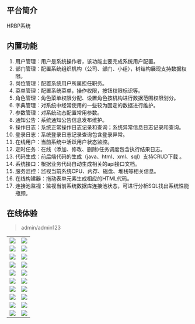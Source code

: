 ## 平台简介

HRBP系统
## 内置功能

1.  用户管理：用户是系统操作者，该功能主要完成系统用户配置。
2.  部门管理：配置系统组织机构（公司、部门、小组），树结构展现支持数据权限。
3.  岗位管理：配置系统用户所属担任职务。
4.  菜单管理：配置系统菜单，操作权限，按钮权限标识等。
5.  角色管理：角色菜单权限分配、设置角色按机构进行数据范围权限划分。
6.  字典管理：对系统中经常使用的一些较为固定的数据进行维护。
7.  参数管理：对系统动态配置常用参数。
8.  通知公告：系统通知公告信息发布维护。
9.  操作日志：系统正常操作日志记录和查询；系统异常信息日志记录和查询。
10. 登录日志：系统登录日志记录查询包含登录异常。
11. 在线用户：当前系统中活跃用户状态监控。
12. 定时任务：在线（添加、修改、删除)任务调度包含执行结果日志。
13. 代码生成：前后端代码的生成（java、html、xml、sql）支持CRUD下载 。
14. 系统接口：根据业务代码自动生成相关的api接口文档。
15. 服务监控：监视当前系统CPU、内存、磁盘、堆栈等相关信息。
16. 在线构建器：拖动表单元素生成相应的HTML代码。
17. 连接池监视：监视当前系统数据库连接池状态，可进行分析SQL找出系统性能瓶颈。
## 在线体验
> admin/admin123  


<table>
    <tr>
        <td><img src="https://images.gitee.com/uploads/images/2019/1023/154107_381a0d2f_447595.jpeg"/></td>
        <td><img src="https://images.gitee.com/uploads/images/2019/1023/154107_905ef084_447595.jpeg"/></td>
    </tr>
    <tr>
        <td><img src="https://images.gitee.com/uploads/images/2019/1023/154107_cf3e87d5_447595.jpeg"/></td>
        <td><img src="https://images.gitee.com/uploads/images/2019/1023/154107_e412336a_447595.jpeg"/></td>
    </tr>
    <tr>
        <td><img src="https://images.gitee.com/uploads/images/2019/1023/154107_b97417fd_447595.jpeg"/></td>
        <td><img src="https://images.gitee.com/uploads/images/2019/1023/154107_8356d067_447595.jpeg"/></td>
    </tr>
	<tr>
        <td><img src="https://images.gitee.com/uploads/images/2019/1023/154107_dd202f9a_447595.jpeg"/></td>
        <td><img src="https://images.gitee.com/uploads/images/2019/1023/154107_79f4bb24_447595.jpeg"/></td>
    </tr>	 
    <tr>
        <td><img src="https://images.gitee.com/uploads/images/2019/1023/154107_b3821210_447595.jpeg"/></td>
        <td><img src="https://images.gitee.com/uploads/images/2019/1023/154107_b1826f53_447595.jpeg"/></td>
    </tr>
	<tr>
        <td><img src="https://images.gitee.com/uploads/images/2019/1023/154107_67c7e8bc_447595.jpeg"/></td>
        <td><img src="https://images.gitee.com/uploads/images/2019/1023/154107_d9e3928c_447595.jpeg"/></td>
    </tr>
	<tr>
        <td><img src="https://images.gitee.com/uploads/images/2019/1023/154107_b6afab4e_447595.jpeg"/></td>
        <td><img src="https://images.gitee.com/uploads/images/2019/1023/154107_09ce134a_447595.jpeg"/></td>
    </tr>
	<tr>
        <td><img src="https://images.gitee.com/uploads/images/2019/1023/154107_81266b70_447595.jpeg"/></td>
        <td><img src="https://images.gitee.com/uploads/images/2019/1023/154108_73266c93_447595.jpeg"/></td>
    </tr>
	<tr>
        <td><img src="https://images.gitee.com/uploads/images/2019/1023/154108_31ac8ac0_447595.jpeg"/></td>
        <td><img src="https://images.gitee.com/uploads/images/2019/1023/154108_b0d1a944_447595.jpeg"/></td>
    </tr>
	<tr>
        <td><img src="https://images.gitee.com/uploads/images/2019/1023/154108_d6eb6f07_447595.jpeg"/></td>
        <td><img src="https://images.gitee.com/uploads/images/2019/1023/154108_044e3034_447595.jpeg"/></td>
    </tr>
</table>

